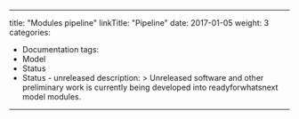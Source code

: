 
---
title: "Modules pipeline"
linkTitle: "Pipeline"
date: 2017-01-05
weight: 3
categories: 
- Documentation
tags: 
- Model
- Status
- Status - unreleased
description: >
  Unreleased software and other preliminary work is currently being developed into readyforwhatsnext model modules.
---


